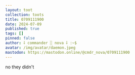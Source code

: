 ```yaml
---
layout: toot
collection: toots
title: 0709111900
date: 2024-07-09
published: true
tags: []
pinned: false
author: ⸸ commander ░ nova ⸸ :~$
avatar: /img/avatar/daemon.jpeg
mastodon: https://mastodon.online/@cmdr_nova/0709111900
---
```


no they didn't
